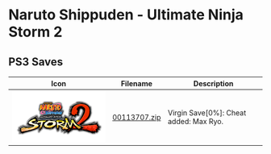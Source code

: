 # Naruto Shippuden - Ultimate Ninja Storm 2

## PS3 Saves

| Icon | Filename | Description |
|------|----------|-------------|
| ![Naruto Shippuden - Ultimate Ninja Storm 2](ICON0.PNG) | [00113707.zip](00113707.zip) | Virgin Save[0%]: Cheat added: Max Ryo. |
